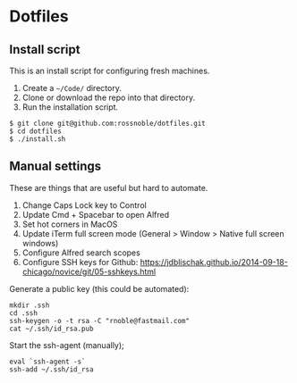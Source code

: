 # Dotfiles

## Install script

This is an install script for configuring fresh machines.

1. Create a `~/Code/` directory.
2. Clone or download the repo into that directory. 
3. Run the installation script.

```
$ git clone git@github.com:rossnoble/dotfiles.git
$ cd dotfiles
$ ./install.sh
```

## Manual settings

These are things that are useful but hard to automate.

1. Change Caps Lock key to Control
2. Update Cmd + Spacebar to open Alfred
3. Set hot corners in MacOS
4. Update iTerm full screen mode (General > Window > Native full screen windows)
5. Configure Alfred search scopes
6. Configure SSH keys for Github: https://jdblischak.github.io/2014-09-18-chicago/novice/git/05-sshkeys.html

Generate a public key (this could be automated):
```
mkdir .ssh
cd .ssh
ssh-keygen -o -t rsa -C "rnoble@fastmail.com"
cat ~/.ssh/id_rsa.pub
```

Start the ssh-agent (manually);
```
eval `ssh-agent -s`
ssh-add ~/.ssh/id_rsa
```
